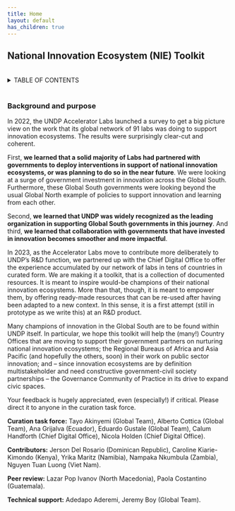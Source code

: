 ```yaml
---
title: Home
layout: default
has_children: true
---
```


<h2>
National Innovation Ecosystem (NIE) Toolkit
</h2>
  
<br/>

<!-- TABLE OF CONTENTS -->
<details>
  <summary>	TABLE OF CONTENTS
  </summary>
  	<details>
		<summary>1. Getting started</summary>
	    	<ul>
	    		<li>
	            	<a href="#background-and-purpose">
	                Background and purpose
	            	</a>
	        	</li>
	        	<li>
	            	<a href="./Getting%20started/how-to-use-the-toolkit">
						How to use this toolkit 
					</a>
	        	</li>	        	
				<li>
	            	<a href="./values">
						Values 
					</a>
	        	</li>
	    	</ul>
	</details>
    <details>
		<summary>2. Understanding and pitching National Innovation Ecosystem (NIE)</summary>
      		<ul>
        		<li>
            		<a href="./Understanding%20and%20pitching%20NIE/Understanding%20NIE%20and%20PSI/Factsheet_understanding_NIE_PSI">Understanding National Innovation Ecosystem (NIE) and Public sector innovation (PSI) </a>
        		</li>
        		<li>
            		<!-- <ul> -->
            		<a href="./Understanding%20and%20pitching%20NIE/National Innovation%20ecosystem%20talking%20points%20and%20value%20proposition/Factsheet">National Innovation ecosystem talking points and value proposition</a>
        		</li>
      		</ul>
	</details>
	<details>
		<summary>3. How to design an innovation policy</summary>
        	<ul>
            	<li>
                	<a href="./How%20to%20design%20an%20innovation%20policy/A%20step-by-step%20journey%20to%20a%20national%20innovation%20policy%20-%20Dominican%20Republic/Factsheet Dominican Republic Innovation Policy">
                    A step-by-step journey to a national innovation policy - Dominican Republic
                	</a>
            	</li>
        	</ul>
	</details>
	<details>
		<summary>4. How to incubate an innovation unit or lab</summary>
        	<ul>
            	<li>
                	<a href="./How%20to%20incubate%20an%20innovation%20unit%20or%20lab/Multistakeholder%20governance%20model%20for%20an%20innovation%20lab%20-%20Ecuador/Factsheet%20multistakeholder%20governance model_Ecuador">
                    Multistakeholder governance model for an innovation lab - Ecuador
                	</a>
            	</li>
            	<li>
                	<a href="./How%20to%20incubate%20an%20innovation%20unit%20or%20lab/Playbook%20for%20a%20digital%20innovation%20lab%20-%20Dominican%20Republic/Factsheet_Incubating_Labs_Dominican_Republic_Playbook">
                    Playbook for a digital innovation lab - Dominican Republic
                	</a>
            	</li>
            	<li>
                	<a href="./How%20to%20incubate%20an%20innovation%20unit%20or%20lab/TORs%20for%20a%20consultant%20to%20build%20up%20the%20National%20Innovation%20Center%20-%20Viet Nam/Factsheet_Incubating_Labs_Viet_Nam_National_Innovation_Center_TOR_consultant_presentation1">
                    Terms of Reference (TOR) for a consultant to build up the National Innovation Center - Viet Nam
                	</a>
            	</li>
        	</ul>
	</details>
	<details>
    	<summary>5. How to upskill civil servants for innovation</summary>
        	<ul>
            	<li>
                	<a href="./How%20to%20upskill%20civil%20servants%20for%20innovation/Data-to-policy%20navigator%20-%20Chief%20Digital%20Office/Factsheet">
                    Data-to-policy navigator - Chief Digital Office
                	</a>
            	</li>
            	<li>
                	<a href="./How%20to%20upskill%20civil%20servants%20for%20innovation/Digital%20Standards%20for%20development%20solutions%20-%20Chief%20Digital%20Office/Factsheet Digital Standards_CDO">
                    Digital Standards for development solutions - Chief Digital Office
                	</a>
				</li>
            	<li>
					<a href="./How%20to%20upskill%20civil%20servants%20for%20innovation/Digitising%20the%20induction%20process%20for%20civil%20servants%20-%20Namibia/Factsheet_Digitising_induction_civil_servants_Namibia">
                    Digitising the induction process for civil servants - Namibia
                	</a>
            	</li>
            	<li>
                	<a href="./How%20to%20upskill%20civil%20servants%20for%20innovation/Embedding%20innovation%20methods%20into%20the%20civil%20service%20-%20Namibia/Factsheet_Public_sector_innovation_toolkit_Namibia">
                    Embedding innovation methods into the civil service - Namibia
                	</a>
            	</li>
            	<li>
                	<a href="./How%20to%20upskill%20civil%20servants%20for%20innovation/Embedding%20innovation%20methods%20into%20the%20civil%20service%20via%20a%20course%20on%20ethics%20and%20integrity%20-%20Namibia/Factsheet_embedding_innovation_methods_via_course_ethics_Namibia">
                    Embedding innovation methods into the civil service via a course on ethics and integrity - Namibia
                	</a>
            	</li>
            <!-- <li>
                <a href="./How%20to%20upskill%20civil%20servants%20for%20innovation/Public Innovators%20Program%20Paraguay/Factsheet">
                    Public Innovators Program Paraguay
                </a>
            </li>
			-->
            	<li>
                	<a href="./How%20to%20upskill%20civil%20servants%20for%20innovation/MOOC%20public%20and%20social%20innovation%20concepts%20and%20tools%20-%20Ecuador/Factsheet">
                    MOOC public and social innovation concepts and tools - Ecuador
                	</a>
            	</li>
        	</ul>
    </details>
	<details>
		<summary>6. How to support a national innovation ecosystem</summary>
        	<ul>
            	<li>
                	<a href="./How%20to%20support%20a%20national%20innovation%20ecosystem/How%20to%20map%20a%20national%20innovation%20ecosystem%20-%20Kenya/Factsheet_Mapping_innovation_ecosystem_Kenya">
                    How to map a national innovation ecosystem - Kenya
                	</a>
            	</li>
            	<li>
                	<a href="./How%20to%20support%20a%20national%20innovation%20ecosystem/Innovators%20journey%20-%20Zambia/Factsheet_innovators_journey_Zambia">
                    Innovators journey - Zambia
                	</a>
            	</li>
				<li>
                	<a href="./How%20to%20support%20a%20national%20innovation%20ecosystem/Online%20and%20collaborative%20mapping%20NIE%20-%20Ecuador/Factsheet">
                    Online and collaborative mapping NIE - Ecuador
                	</a>
            	</li>
        	</ul>
    </details>
</details>

<br/>

### Background and purpose 

In 2022, the UNDP Accelerator Labs launched a survey to get a big picture view on the work that its global network of 91 labs was doing to support innovation ecosystems. The results were surprisingly clear-cut and coherent.  

First, **we learned that a solid majority of Labs had partnered with governments to deploy interventions in support of national innovation ecosystems, or was planning to do so in the near future**. We were looking at a surge of government investment in innovation across the Global South. Furthermore, these Global South governments were looking beyond the usual Global North example of policies to support innovation and learning from each other.  

Second, **we learned that UNDP was widely recognized as the leading organization in supporting Global South governments in this journey**. And third, **we learned that collaboration with governments that have invested in innovation becomes smoother and more impactful**.  

In 2023, as the Accelerator Labs move to contribute more deliberately to UNDP’s R&D function, we partnered up with the Chief Digital Office to offer the experience accumulated by our network of labs in tens of countries in curated form. We are making it a toolkit, that is a collection of documented resources. It is meant to inspire would-be champions of their national innovation ecosystems. More than that, though, it is meant to empower them, by offering ready-made resources that can be re-used after having been adapted to a new context. In this sense, it is a first attempt (still in prototype as we write this) at an R&D product.  

Many champions of innovation in the Global South are to be found within UNDP itself. In particular, we hope this toolkit will help the (many!) Country Offices that are moving to support their government partners on nurturing national innovation ecosystems; the Regional Bureaus of Africa and Asia Pacific (and hopefully the others, soon) in their work on public sector innovation; and – since innovation ecosystems are by definition multistakeholder and need constructive government-civil society partnerships – the Governance Community of Practice in its drive to expand civic spaces. 

Your feedback is hugely appreciated, even (especially!) if critical. Please direct it to anyone in the curation task force. 

**Curation task force:** Tayo Akinyemi (Global Team), Alberto Cottica (Global Team), Ana Grijalva (Ecuador), Eduardo Gustale (Global Team), Calum Handforth (Chief Digital Office), Nicola Holden (Chief Digital Office). 

**Contributors:** Jerson Del Rosario (Dominican Republic), Caroline Kiarie-Kimondo (Kenya), Yrika Maritz (Namibia), Nampaka Nkumbula (Zambia), Nguyen Tuan Luong (Viet Nam). 

**Peer review:** Lazar Pop Ivanov (North Macedonia), Paola Costantino (Guatemala).

**Technical support:** Adedapo Aderemi, Jeremy Boy (Global Team).
